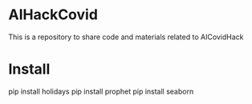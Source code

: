 # AIHackCovid
This is a repository to share code and materials related to AICovidHack

# Install
pip install holidays
pip install prophet
pip install seaborn
